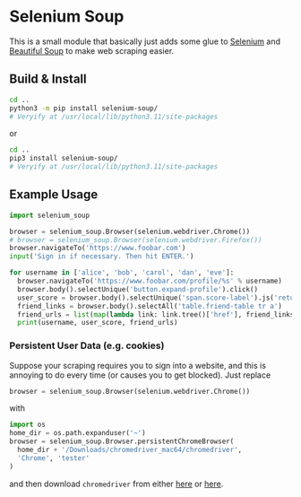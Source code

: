 # Selenium Soup

This is a small module that basically just adds some glue to [Selenium](https://selenium-python.readthedocs.io/) and [Beautiful Soup](https://www.crummy.com/software/BeautifulSoup/) to make web scraping easier.


## Build & Install

```bash
cd ..
python3 -m pip install selenium-soup/
# Veryify at /usr/local/lib/python3.11/site-packages
```

or

```bash
cd ..
pip3 install selenium-soup/
# Veryify at /usr/local/lib/python3.11/site-packages
```

## Example Usage

```python
import selenium_soup

browser = selenium_soup.Browser(selenium.webdriver.Chrome())
# browser = selenium_soup.Browser(selenium.webdriver.Firefox())
browser.navigateTo('https://www.foobar.com')
input('Sign in if necessary. Then hit ENTER.')

for username in ['alice', 'bob', 'carol', 'dan', 'eve']:
  browser.navigateTo('https://www.foobar.com/profile/%s' % username)
  browser.body().selectUnique('button.expand-profile').click()
  user_score = browser.body().selectUnique('span.score-label').js('return self.innerHTML;').strip()
  friend_links = browser.body().selectAll('table.friend-table tr a')
  friend_urls = list(map(lambda link: link.tree()['href'], friend_links))
  print(username, user_score, friend_urls)
```

### Persistent User Data (e.g. cookies)

Suppose your scraping requires you to sign into a website, and this is annoying to do every time (or causes you to get blocked). Just replace

```python
browser = selenium_soup.Browser(selenium.webdriver.Chrome())
```

with

```python
import os
home_dir = os.path.expanduser('~')
browser = selenium_soup.Browser.persistentChromeBrowser(
  home_dir + '/Downloads/chromedriver_mac64/chromedriver', 
  'Chrome', 'tester'
)
```

and then download `chromedriver` from either [here](https://chromedriver.chromium.org/downloads) or [here](https://googlechromelabs.github.io/chrome-for-testing/).
